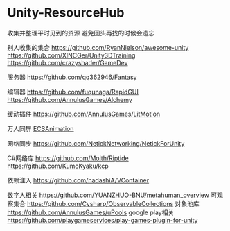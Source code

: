 # Unity-ResourceHub
收集并整理平时见到的资源 避免回头再找的时候会遗忘

别人收集的集合
https://github.com/RyanNielson/awesome-unity
https://github.com/XINCGer/Unity3DTraining
https://github.com/crazyshader/GameDev

服务器
https://github.com/qq362946/Fantasy

编辑器
https://github.com/fuqunaga/RapidGUI
https://github.com/AnnulusGames/Alchemy

缓动插件
https://github.com/AnnulusGames/LitMotion

万人同屏
[ECSAnimation](https://github.com/MrLiuYX/ECSAnimation)

网络同步
https://github.com/NetickNetworking/NetickForUnity

C#网络库
https://github.com/Molth/Riptide
https://github.com/KumoKyaku/kcp

依赖注入
https://github.com/hadashiA/VContainer

数字人相关
https://github.com/YUANZHUO-BNU/metahuman_overview
可观察集合
https://github.com/Cysharp/ObservableCollections
对象池库
https://github.com/AnnulusGames/uPools
google play相关
https://github.com/playgameservices/play-games-plugin-for-unity
